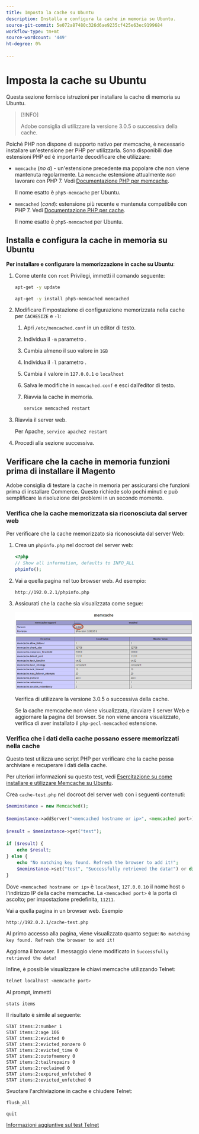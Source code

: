 ```yaml
---
title: Imposta la cache su Ubuntu
description: Installa e configura la cache in memoria su Ubuntu.
source-git-commit: 5e072a87480c326d6ae9235cf425e63ec9199684
workflow-type: tm+mt
source-wordcount: '449'
ht-degree: 0%

---
```



# Imposta la cache su Ubuntu

Questa sezione fornisce istruzioni per installare la cache di memoria su Ubuntu.

>[!INFO]
>
>Adobe consiglia di utilizzare la versione 3.0.5 o successiva della cache.

Poiché PHP non dispone di supporto nativo per memcache, è necessario installare un&#39;estensione per PHP per utilizzarla. Sono disponibili due estensioni PHP ed è importante decodificare che utilizzare:

- `memcache` (_no d_) - un&#39;estensione precedente ma popolare che non viene mantenuta regolarmente.
La `memcache` estensione attualmente _non_ lavorare con PHP 7. Vedi [Documentazione PHP per memcache](https://www.php.net/manual/en/book.memcache.php).

   Il nome esatto è `php5-memcache` per Ubuntu.

- `memcached` (_con`d`_): estensione più recente e mantenuta compatibile con PHP 7. Vedi [Documentazione PHP per cache](https://www.php.net/manual/en/book.memcached.php).

   Il nome esatto è `php5-memcached` per Ubuntu.

## Installa e configura la cache in memoria su Ubuntu

**Per installare e configurare la memorizzazione in cache su Ubuntu**:

1. Come utente con `root` Privilegi, immetti il comando seguente:

   ```bash
   apt-get -y update
   ```

   ```bash
   apt-get -y install php5-memcached memcached
   ```

1. Modificare l’impostazione di configurazione memorizzata nella cache per `CACHESIZE` e `-l`:

   1. Apri `/etc/memcached.conf` in un editor di testo.
   1. Individua il `-m` parametro .
   1. Cambia almeno il suo valore in `1GB`
   1. Individua il `-l` parametro .
   1. Cambia il valore in `127.0.0.1` o `localhost`
   1. Salva le modifiche in `memcached.conf` e esci dall’editor di testo.
   1. Riavvia la cache in memoria.

      ```bash
      service memcached restart
      ```

1. Riavvia il server web.

   Per Apache, `service apache2 restart`

1. Procedi alla sezione successiva.

## Verificare che la cache in memoria funzioni prima di installare il Magento

Adobe consiglia di testare la cache in memoria per assicurarsi che funzioni prima di installare Commerce. Questo richiede solo pochi minuti e può semplificare la risoluzione dei problemi in un secondo momento.

### Verifica che la cache memorizzata sia riconosciuta dal server web

Per verificare che la cache memorizzato sia riconosciuta dal server Web:

1. Crea un `phpinfo.php` nel docroot del server web:

   ```php
   <?php
   // Show all information, defaults to INFO_ALL
   phpinfo();
   ```

1. Vai a quella pagina nel tuo browser web. Ad esempio:

   ```http
   http://192.0.2.1/phpinfo.php
   ```

1. Assicurati che la cache sia visualizzata come segue:

   ![Conferma che la cache della memoria è riconosciuta dal server web](../../assets/configuration/memcache.png)

   Verifica di utilizzare la versione 3.0.5 o successiva della cache.

   Se la cache memcache non viene visualizzata, riavviare il server Web e aggiornare la pagina del browser. Se non viene ancora visualizzato, verifica di aver installato il `php-pecl-memcached` estensione.

### Verifica che i dati della cache possano essere memorizzati nella cache

Questo test utilizza uno script PHP per verificare che la cache possa archiviare e recuperare i dati della cache.

Per ulteriori informazioni su questo test, vedi [Esercitazione su come installare e utilizzare Memcache su Ubuntu](https://www.digitalocean.com/community/tutorials/how-to-install-and-use-memcache-on-ubuntu-14-04).

Crea `cache-test.php` nel docroot del server web con i seguenti contenuti:

```php
$meminstance = new Memcached();

$meminstance->addServer("<memcached hostname or ip>", <memcached port>);

$result = $meminstance->get("test");

if ($result) {
    echo $result;
} else {
    echo "No matching key found. Refresh the browser to add it!";
    $meminstance->set("test", "Successfully retrieved the data!") or die("Could not save anything to memcached...");
}
```

Dove `<memcached hostname or ip>` è `localhost`, `127.0.0.1`o il nome host o l&#39;indirizzo IP della cache memcache. La `<memcached port>` è la porta di ascolto; per impostazione predefinita, `11211`.

Vai a quella pagina in un browser web. Esempio

```http
http://192.0.2.1/cache-test.php
```

Al primo accesso alla pagina, viene visualizzato quanto segue: `No matching key found. Refresh the browser to add it!`

Aggiorna il browser. Il messaggio viene modificato in `Successfully retrieved the data!`

Infine, è possibile visualizzare le chiavi memcache utilizzando Telnet:

```bash
telnet localhost <memcache port>
```

Al prompt, immetti

```shell
stats items
```

Il risultato è simile al seguente:

```terminal
STAT items:2:number 1
STAT items:2:age 106
STAT items:2:evicted 0
STAT items:2:evicted_nonzero 0
STAT items:2:evicted_time 0
STAT items:2:outofmemory 0
STAT items:2:tailrepairs 0
STAT items:2:reclaimed 0
STAT items:2:expired_unfetched 0
STAT items:2:evicted_unfetched 0
```

Svuotare l&#39;archiviazione in cache e chiudere Telnet:

```shell
flush_all
```

```shell
quit
```

[Informazioni aggiuntive sul test Telnet](https://darkcoding.net/software/memcached-list-all-keys/)
